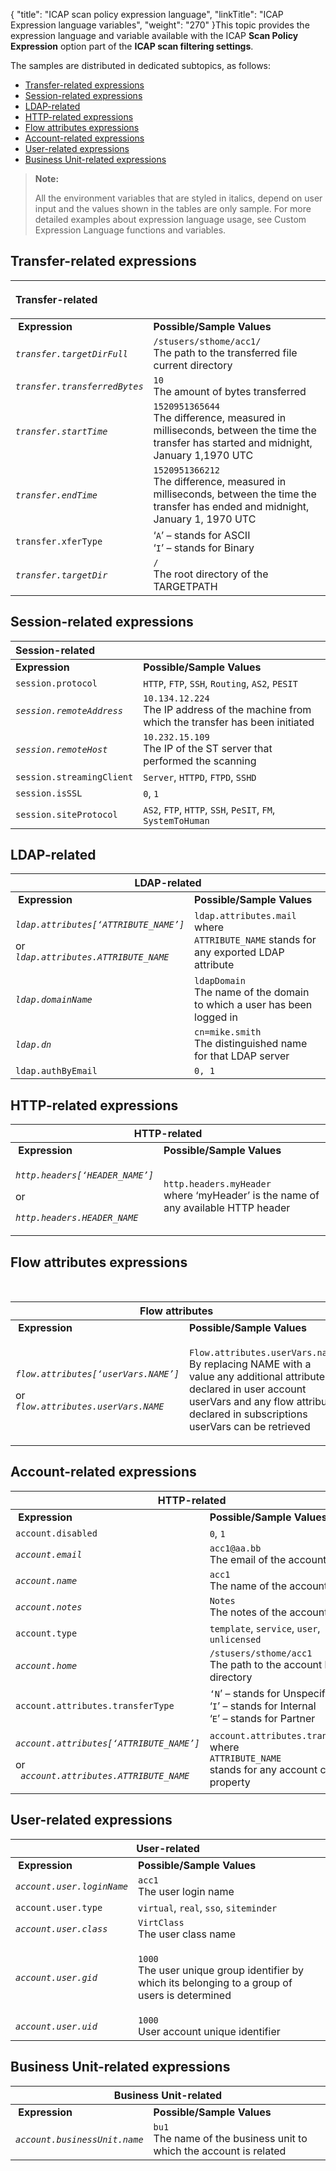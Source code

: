 {
    "title": "ICAP scan policy expression language",
    "linkTitle": "ICAP Expression language variables",
    "weight": "270"
}This topic provides the expression language and variable available with the ICAP **Scan Policy Expression** option part of the **ICAP scan filtering settings**.

The samples are distributed in dedicated subtopics, as follows:

-   <a href="#Transfer" class="MCXref xref">Transfer-related expressions</a>
-   <a href="#Session-" class="MCXref xref">Session-related expressions</a>
-   <a href="#LDAP-rel" class="MCXref xref">LDAP-related</a>
-   <a href="#HTTP-rel" class="MCXref xref">HTTP-related expressions</a>
-   <a href="#Flow" class="MCXref xref">Flow attributes expressions</a>
-   <a href="#Account-" class="MCXref xref">Account-related expressions</a>
-   <a href="#User-rel" class="MCXref xref">User-related expressions</a>
-   <a href="#Business" class="MCXref xref">Business Unit-related expressions</a>

> **Note:**
>
> All the environment variables that are styled in italics, depend on user input and the values shown in the tables are only sample. For more detailed examples about expression language usage, see Custom Expression Language functions and variables.

<span id="Transfer"></span>

## Transfer-related expressions

<table>
   <thead>
      <tr>
<th style="text-align: left;" colspan="2" class="HeadD-Column1-Header1"><p>Transfer-related</p>         </th>
      </tr>
   </thead>
   <tbody>
      <tr>
         <td> <strong>Expression</strong>         </td>
         <td><strong>Possible/Sample Values</strong>         </td>
      </tr>
      <tr>
         <td><code style="font-style: italic;">transfer.targetDirFull</code>         </td>
         <td><code>/stusers/sthome/acc1/</code><br />
The path to the transferred file current directory         </td>
      </tr>
      <tr>
         <td><code style="font-style: italic;">transfer.transferredBytes</code>         </td>
         <td><code>10</code><br />
The amount of bytes transferred         </td>
      </tr>
      <tr>
         <td><code style="font-style: italic;">transfer.startTime</code>         </td>
         <td><code>1520951365644</code><br />
The difference, measured in milliseconds, between the time the transfer has started and midnight, January 1,1970 UTC         </td>
      </tr>
      <tr>
         <td><code style="font-style: italic;">transfer.endTime</code>         </td>
         <td><code>1520951366212</code><br />
The difference, measured in milliseconds, between the time the transfer has ended and midnight, January 1, 1970 UTC         </td>
      </tr>
      <tr>
         <td><code>transfer.xferType</code>         </td>
         <td>‘<code>A</code>’ – stands for ASCII<br />
‘<code>I</code>’ – stands for Binary         </td>
      </tr>
      <tr>
         <td><code style="font-style: italic;">transfer.targetDir</code>         </td>
         <td><code>/</code><br />
The root directory of the TARGETPATH         </td>
      </tr>
   </tbody>
</table>

<span id="Session-"></span>

## Session-related expressions

<table>
   <thead>
      <tr>
<th style="text-align: left;" colspan="2" class="HeadD-Column1-Header1">Session-related         </th>
      </tr>
   </thead>
   <tbody>
      <tr>
         <td><strong>Expression</strong>         </td>
         <td><strong>Possible/Sample Values</strong>         </td>
      </tr>
      <tr>
         <td><code>session.protocol</code>         </td>
         <td><code>HTTP</code>, <code>FTP</code>, <code>SSH</code>, <code>Routing</code>, <code>AS2</code>, <code>PESIT</code>         </td>
      </tr>
      <tr>
         <td><code style="font-style: italic;">session.remoteAddress</code>         </td>
         <td><code>10.134.12.224</code><br />
The IP address of the machine from which the transfer has been initiated         </td>
      </tr>
      <tr>
         <td><code style="font-style: italic;">session.remoteHost</code>         </td>
         <td><code>10.232.15.109</code><br />
The IP of the ST server that performed the scanning         </td>
      </tr>
      <tr>
         <td><code>session.streamingClient</code>         </td>
         <td><code>Server</code>, <code>HTTPD</code>, <code>FTPD</code>, <code>SSHD</code>         </td>
      </tr>
      <tr>
         <td><code>session.isSSL</code>         </td>
         <td><code>0</code>, <code>1</code>         </td>
      </tr>
      <tr>
         <td><code>session.siteProtocol</code>         </td>
         <td><code>AS2</code>, <code>FTP</code>, <code>HTTP</code>, <code>SSH</code>, <code>PeSIT</code>, <code>FM</code>, <code>SystemToHuman</code>         </td>
      </tr>
   </tbody>
</table>

<span id="LDAP-rel"></span>

## LDAP-related

<table>
   <thead>
      <tr>
<th colspan="2" class="HeadD-Column1-Header1">LDAP-related         </th>
      </tr>
   </thead>
   <tbody>
      <tr>
         <td> <strong>Expression</strong>         </td>
         <td><strong>Possible/Sample Values</strong>         </td>
      </tr>
      <tr>
         <td><p><code style="font-style: italic;">ldap.attributes[‘ATTRIBUTE_NAME’]</code></p>
<p>or<br />
<code style="font-style: italic;">ldap.attributes.ATTRIBUTE_NAME</code></p>         </td>
         <td><code>ldap.attributes.mail</code><br />
where<br />
<code>ATTRIBUTE_NAME</code> stands for any exported LDAP attribute         </td>
      </tr>
      <tr>
         <td><code style="font-style: italic;">ldap.domainName</code>         </td>
         <td><code>ldapDomain</code><br />
The name of the domain to which a user has been logged in         </td>
      </tr>
      <tr>
         <td><code style="font-style: italic;">ldap.dn</code>         </td>
         <td><code>cn=mike.smith</code><br />
Тhe distinguished name for that LDAP server         </td>
      </tr>
      <tr>
         <td><code>ldap.authByEmail</code>         </td>
         <td><code>0, 1</code>         </td>
      </tr>
   </tbody>
</table>

<span id="HTTP-rel"></span>

## HTTP-related expressions

<table>
   <thead>
      <tr>
<th colspan="2" class="HeadD-Column1-Header1">HTTP-related         </th>
      </tr>
   </thead>
   <tbody>
      <tr>
         <td> <strong>Expression</strong>         </td>
         <td><strong>Possible/Sample Values</strong>         </td>
      </tr>
      <tr>
         <td><p><code style="font-style: italic;">http.headers[‘HEADER_NAME’]</code></p>
<p>or</p>
<p><code style="font-style: italic;">http.headers.HEADER_NAME</code></p>         </td>
         <td><code>http.headers.myHeader</code><br />
where ‘myHeader’ is the name of any available HTTP header         </td>
      </tr>
   </tbody>
</table>

<span id="Flow"></span>

## Flow attributes expressions

 

<table>
   <thead>
      <tr>
<th style="text-align: center;" colspan="2" class="HeadD-Column1-Header1">Flow attributes         </th>
      </tr>
   </thead>
   <tbody>
      <tr>
         <td> <strong>Expression</strong>         </td>
         <td><strong>Possible/Sample Values</strong>         </td>
      </tr>
      <tr>
         <td><p><code style="font-style: italic;">flow.attributes[‘userVars.NAME’]</code></p>
<p>or<br />
<code style="font-style: italic;">flow.attributes.userVars.NAME</code></p>         </td>
         <td><p><code>Flow.attributes.userVars.name</code><br />
By replacing NAME with a value any additional attribute declared in user account userVars and any flow attribute declared in subscriptions userVars can be retrieved</p>         </td>
      </tr>
   </tbody>
</table>

<span id="Account-"></span>

## Account-related expressions

<table>
   <thead>
      <tr>
<th colspan="2" class="HeadD-Column1-Header1">HTTP-related         </th>
      </tr>
   </thead>
   <tbody>
      <tr>
         <td> <strong>Expression</strong>         </td>
         <td><strong>Possible/Sample Values</strong>         </td>
      </tr>
      <tr>
         <td><code>account.disabled</code>         </td>
         <td><code>0</code>, <code>1</code>         </td>
      </tr>
      <tr>
         <td><code style="font-style: italic;">account.email</code>         </td>
         <td><code>acc1@aa.bb</code><br />
The email of the account         </td>
      </tr>
      <tr>
         <td><code style="font-style: italic;">account.name</code>         </td>
         <td><code>acc1</code><br />
The name of the account         </td>
      </tr>
      <tr>
         <td><code style="font-style: italic;">account.notes</code>         </td>
         <td><code>Notes</code><br />
The notes of the account         </td>
      </tr>
      <tr>
         <td><code>account.type</code>         </td>
         <td><code>template</code>, <code>service</code>, <code>user</code>, <code>unlicensed</code>         </td>
      </tr>
      <tr>
         <td><code style="font-style: italic;">account.home</code>         </td>
         <td><code>/stusers/sthome/acc1</code><br />
The path to the account home directory         </td>
      </tr>
      <tr>
         <td><code>account.attributes.transferType</code>         </td>
         <td><code>‘N</code>’ – stands for Unspecified<br />
‘<code>I</code>’ – stands for Internal<br />
‘<code>E</code>’ – stands for Partner         </td>
      </tr>
      <tr>
         <td><p><code style="font-style: italic;">account.attributes[‘ATTRIBUTE_NAME’]</code></p>
<p>or<br />
<code style="font-style: italic;"> account.attributes.ATTRIBUTE_NAME</code></p>         </td>
         <td><code>account.attributes.transferType</code><br />
where<br />
<code>ATTRIBUTE_NAME</code><br />
stands for any account custom property         </td>
      </tr>
   </tbody>
</table>

<span id="User-rel"></span>

## User-related expressions

<table>
   <thead>
      <tr>
<th style="text-align: center;" colspan="2" class="HeadD-Column1-Header1">User-related         </th>
      </tr>
   </thead>
   <tbody>
      <tr>
         <td> <strong>Expression</strong>         </td>
         <td><strong>Possible/Sample Values</strong>         </td>
      </tr>
      <tr>
         <td><code style="font-style: italic;">account.user.loginName</code>         </td>
         <td><code>acc1</code><br />
The user login name         </td>
      </tr>
      <tr>
         <td><code>account.user.type</code>         </td>
         <td><code>virtual</code>, <code>real</code>, <code>sso</code>, <code>siteminder</code>         </td>
      </tr>
      <tr>
         <td><code style="font-style: italic;">account.user.class</code>         </td>
         <td><code>VirtClass</code><br />
The user class name         </td>
      </tr>
      <tr>
         <td><code style="font-style: italic;">account.user.gid</code>         </td>
         <td><p><code>1000</code><br />
The user unique group identifier by which its belonging to a group of users is determined</p>         </td>
      </tr>
      <tr>
         <td><code style="font-style: italic;">account.user.uid</code>         </td>
         <td><code>1000</code><br />
User account unique identifier         </td>
      </tr>
   </tbody>
</table>

<span id="Business"></span>

## Business Unit-related expressions

<table>
   <thead>
      <tr>
<th style="text-align: center;" colspan="2" class="HeadD-Column1-Header1">Business Unit-related         </th>
      </tr>
   </thead>
   <tbody>
      <tr>
         <td> <strong>Expression</strong>         </td>
         <td><strong>Possible/Sample Values</strong>         </td>
      </tr>
      <tr>
         <td><code style="font-style: italic;">account.businessUnit.name</code>         </td>
         <td><code>bu1</code><br />
The name of the business unit to which the account is related         </td>
      </tr>
   </tbody>
</table>
